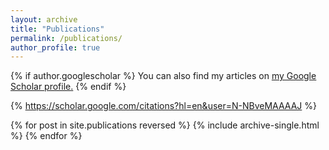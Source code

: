 ```yaml
---
layout: archive
title: "Publications"
permalink: /publications/
author_profile: true
---
```


{% if author.googlescholar %}
  You can also find my articles on <u><a href="{{https://scholar.google.com/citations?hl=en&user=N-NBveMAAAAJ}}">my Google Scholar profile</a>.</u>
{% endif %}

{% https://scholar.google.com/citations?hl=en&user=N-NBveMAAAAJ %}

{% for post in site.publications reversed %}
  {% include archive-single.html %}
{% endfor %}

